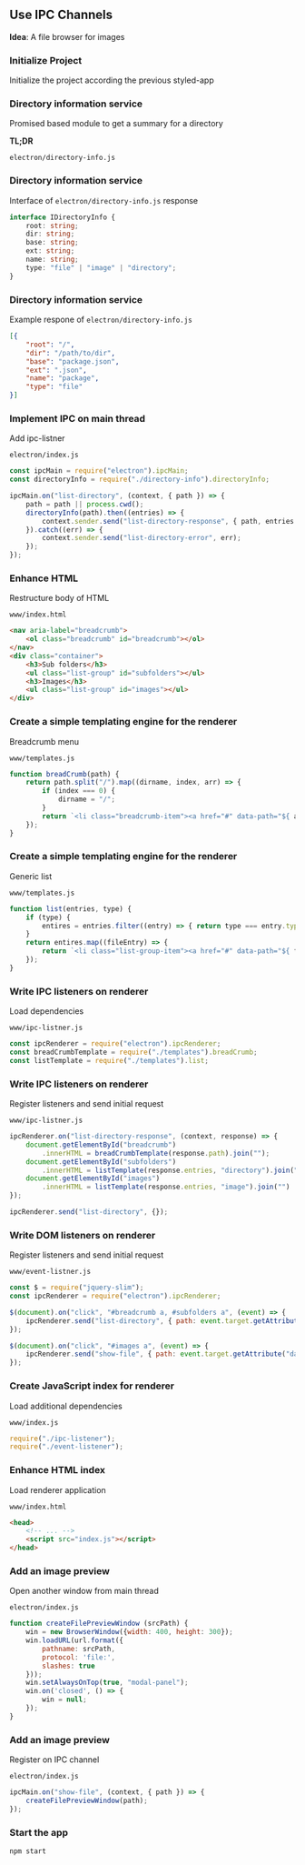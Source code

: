 ## Use IPC Channels

**Idea**: A file browser for images


### Initialize Project

Initialize the project according the previous styled-app


### Directory information service

Promised based module to get a summary for a directory

**TL;DR**

`electron/directory-info.js`


### Directory information service

Interface of `electron/directory-info.js` response

```typescript
interface IDirectoryInfo {
    root: string;
    dir: string;
    base: string;
    ext: string;
    name: string;
    type: "file" | "image" | "directory";
}
```


### Directory information service

Example respone of `electron/directory-info.js`

```json
[{
    "root": "/",
    "dir": "/path/to/dir",
    "base": "package.json",
    "ext": ".json",
    "name": "package",
    "type": "file"
}]
```


### Implement IPC on main thread

Add ipc-listner

`electron/index.js`
```js
const ipcMain = require("electron").ipcMain;
const directoryInfo = require("./directory-info").directoryInfo;

ipcMain.on("list-directory", (context, { path }) => {
    path = path || process.cwd();
    directoryInfo(path).then((entries) => {
        context.sender.send("list-directory-response", { path, entries });
    }).catch((err) => {
        context.sender.send("list-directory-error", err);
    });
});
```


### Enhance HTML

Restructure body of HTML

`www/index.html`
```html
<nav aria-label="breadcrumb">
    <ol class="breadcrumb" id="breadcrumb"></ol>
</nav>
<div class="container">
    <h3>Sub folders</h3>
    <ul class="list-group" id="subfolders"></ul>
    <h3>Images</h3>
    <ul class="list-group" id="images"></ul>
</div>
```


### Create a simple templating engine for the renderer

Breadcrumb menu

`www/templates.js`
```js
function breadCrumb(path) {
    return path.split("/").map((dirname, index, arr) => {
        if (index === 0) {
            dirname = "/";
        }
        return `<li class="breadcrumb-item"><a href="#" data-path="${ arr.slice(0, index + 1).join("/") || "/" }">${ dirname }</a></li>`;
    });
}
```


### Create a simple templating engine for the renderer

Generic list

`www/templates.js`
```js
function list(entries, type) {
    if (type) {
        entires = entries.filter((entry) => { return type === entry.type; });
    }
    return entires.map((fileEntry) => {
        return `<li class="list-group-item"><a href="#" data-path="${ fileEntry.dir }/${ fileEntry.base }">${ fileEntry.name }</a></li>`;
    });
}
```


### Write IPC listeners on renderer

Load dependencies

`www/ipc-listner.js`
```js
const ipcRenderer = require("electron").ipcRenderer;
const breadCrumbTemplate = require("./templates").breadCrumb;
const listTemplate = require("./templates").list;
```


### Write IPC listeners on renderer

Register listeners and send initial request

`www/ipc-listner.js`
```js
ipcRenderer.on("list-directory-response", (context, response) => {
    document.getElementById("breadcrumb")
        .innerHTML = breadCrumbTemplate(response.path).join("");
    document.getElementById("subfolders")
        .innerHTML = listTemplate(response.entries, "directory").join("") || "<p>None</p>";
    document.getElementById("images")
        .innerHTML = listTemplate(response.entries, "image").join("") || "<p>None</p>";
});

ipcRenderer.send("list-directory", {});
```


### Write DOM listeners on renderer

Register listeners and send initial request

`www/event-listner.js`
```js
const $ = require("jquery-slim");
const ipcRenderer = require("electron").ipcRenderer;

$(document).on("click", "#breadcrumb a, #subfolders a", (event) => {
    ipcRenderer.send("list-directory", { path: event.target.getAttribute("data-path") });
});

$(document).on("click", "#images a", (event) => {
    ipcRenderer.send("show-file", { path: event.target.getAttribute("data-path") });
});
```


### Create JavaScript index for renderer

Load additional dependencies

`www/index.js`
```js
require("./ipc-listener");
require("./event-listener");
```


### Enhance HTML index

Load renderer application

`www/index.html`
```html
<head>
    <!-- ... -->
    <script src="index.js"></script>
</head>
```


### Add an image preview

Open another window from main thread

`electron/index.js`
```js
function createFilePreviewWindow (srcPath) {
    win = new BrowserWindow({width: 400, height: 300});
    win.loadURL(url.format({
        pathname: srcPath,
        protocol: 'file:',
        slashes: true
    }));
    win.setAlwaysOnTop(true, "modal-panel");
    win.on('closed', () => {
        win = null;
    });
}
```


### Add an image preview

Register on IPC channel

`electron/index.js`
```js
ipcMain.on("show-file", (context, { path }) => {
    createFilePreviewWindow(path);
});
```


### Start the app

```bash
npm start
```

